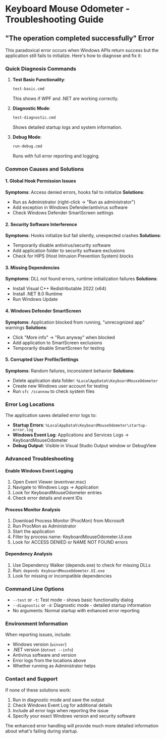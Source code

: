 # Keyboard Mouse Odometer - Troubleshooting Guide

## "The operation completed successfully" Error

This paradoxical error occurs when Windows APIs return success but the application still fails to initialize. Here's how to diagnose and fix it:

### Quick Diagnosis Commands

1. **Test Basic Functionality**:
   ```cmd
   test-basic.cmd
   ```
   This shows if WPF and .NET are working correctly.

2. **Diagnostic Mode**:
   ```cmd
   test-diagnostic.cmd
   ```
   Shows detailed startup logs and system information.

3. **Debug Mode**:
   ```cmd
   run-debug.cmd
   ```
   Runs with full error reporting and logging.

### Common Causes and Solutions

#### 1. Global Hook Permission Issues
**Symptoms**: Access denied errors, hooks fail to initialize
**Solutions**:
- Run as Administrator (right-click → "Run as administrator")
- Add exception in Windows Defender/antivirus software
- Check Windows Defender SmartScreen settings

#### 2. Security Software Interference
**Symptoms**: Hooks initialize but fail silently, unexpected crashes
**Solutions**:
- Temporarily disable antivirus/security software
- Add application folder to security software exclusions
- Check for HIPS (Host Intrusion Prevention System) blocks

#### 3. Missing Dependencies
**Symptoms**: DLL not found errors, runtime initialization failures
**Solutions**:
- Install Visual C++ Redistributable 2022 (x64)
- Install .NET 8.0 Runtime
- Run Windows Update

#### 4. Windows Defender SmartScreen
**Symptoms**: Application blocked from running, "unrecognized app" warnings
**Solutions**:
- Click "More info" → "Run anyway" when blocked
- Add application to SmartScreen exclusions
- Temporarily disable SmartScreen for testing

#### 5. Corrupted User Profile/Settings
**Symptoms**: Random failures, inconsistent behavior
**Solutions**:
- Delete application data folder: `%LocalAppData%\KeyboardMouseOdometer`
- Create new Windows user account for testing
- Run `sfc /scannow` to check system files

### Error Log Locations

The application saves detailed error logs to:
- **Startup Errors**: `%LocalAppData%\KeyboardMouseOdometer\startup-error.log`
- **Windows Event Log**: Applications and Services Logs → KeyboardMouseOdometer
- **Debug Output**: Visible in Visual Studio Output window or DebugView

### Advanced Troubleshooting

#### Enable Windows Event Logging
1. Open Event Viewer (eventvwr.msc)
2. Navigate to Windows Logs → Application
3. Look for KeyboardMouseOdometer entries
4. Check error details and event IDs

#### Process Monitor Analysis
1. Download Process Monitor (ProcMon) from Microsoft
2. Run ProcMon as Administrator
3. Start the application
4. Filter by process name: KeyboardMouseOdometer.UI.exe
5. Look for ACCESS DENIED or NAME NOT FOUND errors

#### Dependency Analysis
1. Use Dependency Walker (depends.exe) to check for missing DLLs
2. Run: `depends KeyboardMouseOdometer.UI.exe`
3. Look for missing or incompatible dependencies

### Command Line Options

- `--test` or `-t`: Test mode - shows basic functionality dialog
- `--diagnostic` or `-d`: Diagnostic mode - detailed startup information
- No arguments: Normal startup with enhanced error reporting

### Environment Information

When reporting issues, include:
- Windows version (`winver`)
- .NET version (`dotnet --info`)
- Antivirus software and version
- Error logs from the locations above
- Whether running as Administrator helps

### Contact and Support

If none of these solutions work:
1. Run in diagnostic mode and save the output
2. Check Windows Event Log for additional details
3. Include all error logs when reporting the issue
4. Specify your exact Windows version and security software

The enhanced error handling will provide much more detailed information about what's failing during startup.